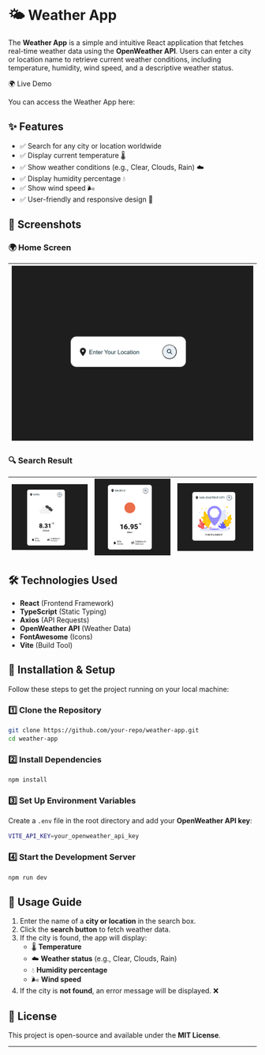 # 🌤️ Weather App

The **Weather App** is a simple and intuitive React application that fetches real-time weather data using the **OpenWeather API**. Users can enter a city or location name to retrieve current weather conditions, including temperature, humidity, wind speed, and a descriptive weather status.

🌍 Live Demo

You can access the Weather App here: 

## ✨ Features

- ✅ Search for any city or location worldwide
- ✅ Display current temperature 🌡️
- ✅ Show weather conditions (e.g., Clear, Clouds, Rain) ☁️
- ✅ Display humidity percentage 💧
- ✅ Show wind speed 🌬️
- ✅ User-friendly and responsive design 📱

## 📸 Screenshots

### 🌍 Home Screen
|![Home Screen](public/images/screenshot_01.png)|
|:---:|

### 🔍 Search Result
| ![result_nara](public/images/screenshot_02.png) | ![result_madrid](public/images/screenshot_03.png)| ![result_not_found](public/images/screenshot_04.png) |
|:---:|:---:|:---:|


## 🛠️ Technologies Used

- **React** (Frontend Framework)
- **TypeScript** (Static Typing)
- **Axios** (API Requests)
- **OpenWeather API** (Weather Data)
- **FontAwesome** (Icons)
- **Vite** (Build Tool)

## 🚀 Installation & Setup

Follow these steps to get the project running on your local machine:

### 1️⃣ Clone the Repository

```sh
git clone https://github.com/your-repo/weather-app.git
cd weather-app
```

### 2️⃣ Install Dependencies

```sh
npm install
```

### 3️⃣ Set Up Environment Variables

Create a `.env` file in the root directory and add your **OpenWeather API key**:

```sh
VITE_API_KEY=your_openweather_api_key
```

### 4️⃣ Start the Development Server

```sh
npm run dev
```

## 📝 Usage Guide

1. Enter the name of a **city or location** in the search box.
2. Click the **search button** to fetch weather data.
3. If the city is found, the app will display:
   - 🌡️ **Temperature**
   - ☁️ **Weather status** (e.g., Clear, Clouds, Rain)
   - 💧 **Humidity percentage**
   - 🌬️ **Wind speed**
4. If the city is **not found**, an error message will be displayed. ❌

## 📜 License

This project is open-source and available under the **MIT License**.

---



